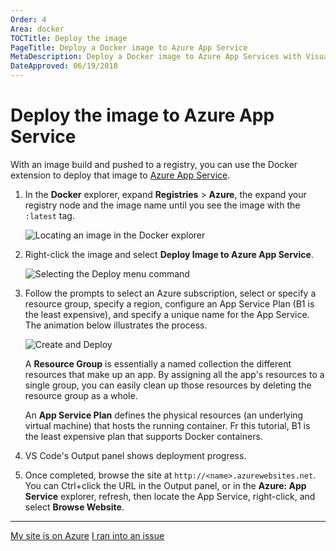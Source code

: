 ```yaml
---
Order: 4
Area: docker
TOCTitle: Deploy the image
PageTitle: Deploy a Docker image to Azure App Service
MetaDescription: Deploy a Docker image to Azure App Services with Visual Studio Code
DateApproved: 06/19/2018
---
```

# Deploy the image to Azure App Service

With an image build and pushed to a registry, you can use the Docker extension to deploy that image to [Azure App Service](https://azure.microsoft.com/en-us/services/app-service/).

1. In the **Docker** explorer, expand **Registries** > **Azure**, the expand your registry node and the image name until you see the image with the `:latest` tag.

    ![Locating an image in the Docker explorer](images/docker-extension/image-in-acr.png)

1. Right-click the image and select **Deploy Image to Azure App Service**.

    ![Selecting the Deploy menu command](images/docker-extension/deploy-menu.png)

1. Follow the prompts to select an Azure subscription, select or specify a resource group, specify a region, configure an App Service Plan (B1 is the least expensive), and specify a unique name for the App Service. The animation below illustrates the process.

    ![Create and Deploy](images/docker-extension/create.gif)

    A **Resource Group** is essentially a named collection the different resources that make up an app. By assigning all the app's resources to a single group, you can easily clean up those resources by deleting the resource group as a whole.

    An **App Service Plan** defines the physical resources (an underlying virtual machine) that hosts the running container. Fr this tutorial, B1 is the least expensive plan that supports Docker containers.

1. VS Code's Output panel shows deployment progress.
1. Once completed, browse the site at `http://<name>.azurewebsites.net`. You can Ctrl+click the URL in the Output panel, or in the **Azure: App Service** explorer, refresh, then locate the App Service, right-click, and select **Browse Website**.

----

<a class="tutorial-next-btn" href="/tutorials/docker-extension/tailing-logs">My site is on Azure</a> <a class="tutorial-feedback-btn" onclick="reportIssue('docker-extension', 'deploy-app')" href="javascript:void(0)">I ran into an issue</a>
